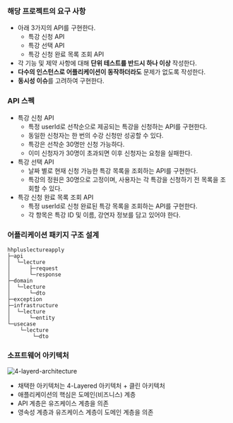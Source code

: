 ### 해당 프로젝트의 요구 사항
* 아래 3가지의 API를 구현한다.
  * 특강 신청 API
  * 특강 선택 API
  * 특강 신청 완료 목록 조회 API
* 각 기능 및 제약 사항에 대해 **단위 테스트를 반드시 하나 이상** 작성한다.
* **다수의 인스턴스로 어플리케이션이 동작하더라도** 문제가 없도록 작성한다.
* **동시성 이슈**를 고려하여 구현한다.

### API 스펙
* 특강 신청 API
  * 특정 userId로 선착순으로 제공되는 특강을 신청하는 API를 구현한다.
  * 동일한 신청자는 한 번의 수강 신청만 성공할 수 있다.
  * 특강은 선착순 30명만 신청 가능하다.
  * 이미 신청자가 30명이 초과되면 이후 신청자는 요청을 실패한다.
* 특강 선택 API
  * 날짜 별로 현재 신청 가능한 특강 목록을 조회하는 API를 구현한다.
  * 특강의 정원은 30명으로 고정이며, 사용자는 각 특강을 신청하기 전 목록을 조회할 수 있다.
* 특강 신청 완료 목록 조회 API
  * 특정 userId로 신청 완료된 특강 목록을 조회하는 API를 구현한다.
  * 각 항목은 특강 ID 및 이름, 강연자 정보를 담고 있어야 한다.

### 어플리케이션 패키지 구조 설계
```
hhpluslectureapply
├─api
│  └─lecture
│      ├─request
│      └─response
├─domain
│  └─lecture
│      └─dto
├─exception
├─infrastructure
│  └─lecture
│      └─entity
└─usecase
    └─lecture
        └─dto
```

### 소프트웨어 아키텍처
![4-layerd-architecture](https://github.com/user-attachments/assets/24447fe2-ec18-46ef-af09-0ab3c845d6d3)

* 채택한 아키텍처는 4-Layered 아키텍처 + 클린 아키텍처
* 애플리케이션의 핵심은 도메인(비즈니스) 계층
* API 계층은 유즈케이스 계층을 의존
* 영속성 계층과 유즈케이스 계층이 도메인 계층을 의존
